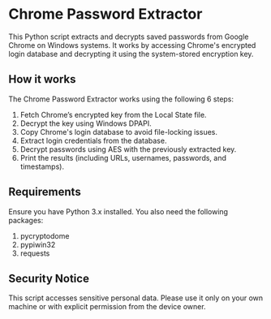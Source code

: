 # Chrome Password Extractor
This Python script extracts and decrypts saved passwords from Google Chrome on Windows systems. It works by accessing Chrome's encrypted login database and decrypting it using the system-stored encryption key.

## How it works

The Chrome Password Extractor works using the following 6 steps:

1. Fetch Chrome’s encrypted key from the Local State file.
2. Decrypt the key using Windows DPAPI.
3. Copy Chrome's login database to avoid file-locking issues.
4. Extract login credentials from the database.
5. Decrypt passwords using AES with the previously extracted key.
6. Print the results (including URLs, usernames, passwords, and timestamps).

## Requirements

Ensure you have Python 3.x installed. You also need the following packages:

1. pycryptodome
2. pypiwin32
3. requests

## Security Notice

This script accesses sensitive personal data. Please use it only on your own machine or with explicit permission from the device owner.